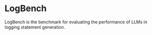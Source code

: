 # LogBench
LogBench is the benchmark for evaluating the performance of LLMs in logging statement generation.
